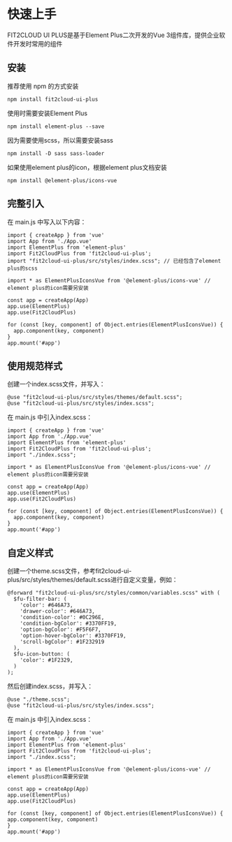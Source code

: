 # 快速上手

FIT2CLOUD UI PLUS是基于Element Plus二次开发的Vue 3组件库，提供企业软件开发时常用的组件

## 安装

推荐使用 npm 的方式安装

```
npm install fit2cloud-ui-plus
```

使用时需要安装Element Plus

```
npm install element-plus --save
```

因为需要使用scss，所以需要安装sass

```
npm install -D sass sass-loader
```

如果使用element plus的icon，根据element plus文档安装

```
npm install @element-plus/icons-vue
```

## 完整引入

在 main.js 中写入以下内容：

```
import { createApp } from 'vue'
import App from './App.vue'
import ElementPlus from 'element-plus'
import Fit2CloudPlus from 'fit2cloud-ui-plus';
import "fit2cloud-ui-plus/src/styles/index.scss"; // 已经包含了element plus的scss

import * as ElementPlusIconsVue from '@element-plus/icons-vue' // element plus的icon需要另安装

const app = createApp(App)
app.use(ElementPlus)
app.use(Fit2CloudPlus)

for (const [key, component] of Object.entries(ElementPlusIconsVue)) {
  app.component(key, component)
}
app.mount('#app')
```

## 使用规范样式

创建一个index.scss文件，并写入：

```
@use "fit2cloud-ui-plus/src/styles/themes/default.scss";
@use "fit2cloud-ui-plus/src/styles/index.scss";
```

在 main.js 中引入index.scss：

```
import { createApp } from 'vue'
import App from './App.vue'
import ElementPlus from 'element-plus'
import Fit2CloudPlus from 'fit2cloud-ui-plus';
import "./index.scss";

import * as ElementPlusIconsVue from '@element-plus/icons-vue' // element plus的icon需要另安装

const app = createApp(App)
app.use(ElementPlus)
app.use(Fit2CloudPlus)

for (const [key, component] of Object.entries(ElementPlusIconsVue)) {
  app.component(key, component)
}
app.mount('#app')
```

## 自定义样式

创建一个theme.scss文件，参考fit2cloud-ui-plus/src/styles/themes/default.scss进行自定义变量，例如：

```
@forward "fit2cloud-ui-plus/src/styles/common/variables.scss" with (
  $fu-filter-bar: (
    'color': #646A73,
    'drawer-color': #646A73,
    'condition-color': #0C296E,
    'condition-bgColor': #3370FF19,
    'option-bgColor': #F5F6F7,
    'option-hover-bgColor': #3370FF19,
    'scroll-bgColor': #1F232919
  ),
  $fu-icon-button: (
    'color': #1F2329,
  )
);
```

然后创建index.scss，并写入：

```
@use "./theme.scss";
@use "fit2cloud-ui-plus/src/styles/index.scss";

```

在 main.js 中引入index.scss：

```
import { createApp } from 'vue'
import App from './App.vue'
import ElementPlus from 'element-plus'
import Fit2CloudPlus from 'fit2cloud-ui-plus';
import "./index.scss";

import * as ElementPlusIconsVue from '@element-plus/icons-vue' // element plus的icon需要另安装

const app = createApp(App)
app.use(ElementPlus)
app.use(Fit2CloudPlus)

for (const [key, component] of Object.entries(ElementPlusIconsVue)) {
app.component(key, component)
}
app.mount('#app')

```

